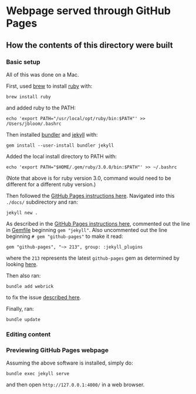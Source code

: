 # Webpage served through GitHub Pages

## How the contents of this directory were built

### Basic setup

All of this was done on a Mac.

First, used [brew](https://brew.sh/) to install [ruby](https://www.ruby-lang.org/en/) with:

    brew install ruby

and added ruby to the PATH:

    echo 'export PATH="/usr/local/opt/ruby/bin:$PATH"' >> /Users/jbloom/.bashrc

Then installed [bundler](https://bundler.io/) and [jekyll](https://jekyllrb.com/) with:

    gem install --user-install bundler jekyll

Added the local install directory to PATH with:

    echo 'export PATH="$HOME/.gem/ruby/3.0.0/bin:$PATH"' >> ~/.bashrc

(Note that above is for ruby version 3.0, command would need to be different for a different ruby version.)

Then followed the [GitHub Pages instructions here](https://docs.github.com/en/github/working-with-github-pages/creating-a-github-pages-site-with-jekyll).
Navigated into this `./docs/` subdirectory and ran:

    jekyll new .

As described in the [GitHub Pages instructions here](https://docs.github.com/en/github/working-with-github-pages/creating-a-github-pages-site-with-jekyll), commented out the line in [Gemfile](Gemfile) beginning `gem "jekyll"`.
Also uncommented out the line beginning `# gem "github-pages"` to make it read:

    gem "github-pages", "~> 213", group: :jekyll_plugins

where the `213` represents the latest `github-pages` gem as determined by looking [here](https://pages.github.com/versions/).

Then also ran: 

    bundle add webrick

to fix the issue [described here](https://github.com/jekyll/jekyll/issues/8523).

Finally, ran:

    bundle update

### Editing content


### Previewing GitHub Pages webpage
Assuming the above software is installed, simply do:

    bundle exec jekyll serve

and then open `http://127.0.0.1:4000/` in a web browser.
